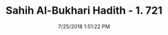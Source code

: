 ---
title        : "Sahih Al-Bukhari Hadith - 1. 721"
date         : 7/25/2018 1:51:22 PM
draft        : false
type         : "hadith"
layout       : "hadith"
BookCode     : "SHB"
VolumeNumber : "1"
HadithNumber : "721"
categories  :  ["Prayer Characteristics-Looking around while praying"]
tags  :  ["Anas"]
---